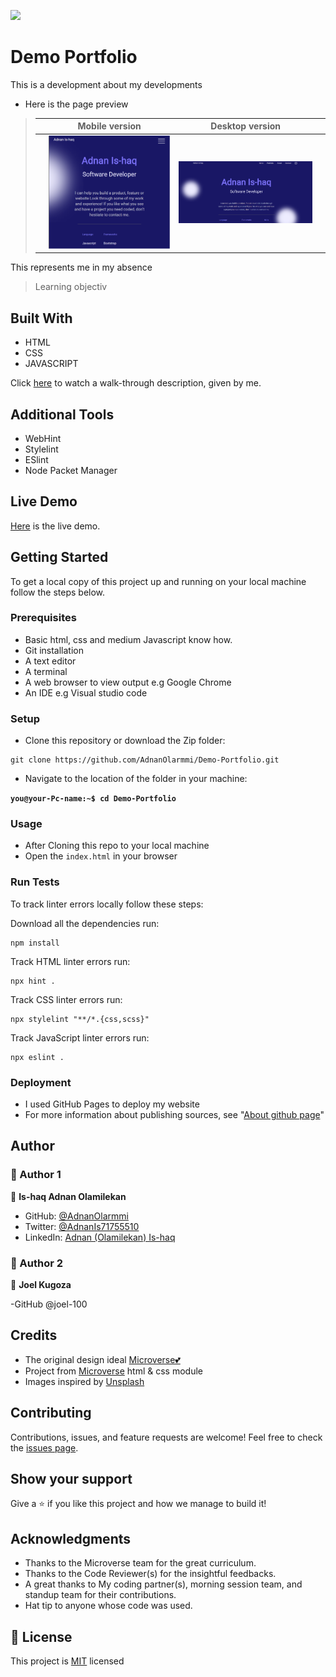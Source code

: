 ![](https://img.shields.io/badge/Microverse-blueviolet)

# Demo Portfolio

This is a development about my developments
- Here is the page preview

> |     | Mobile version                      | Desktop version                      |     |
> | --- | ----------------------------------- | ------------------------------------ | --- |
> |     | ![Screenshot1](./images/portfolioM.png) | ![Screenshot2](./images/portfolioD.png) |

This represents me in my absence

> Learning objectiv
## Built With

- HTML
- CSS
- JAVASCRIPT

Click [here](https://www.loom.com/share/1b0968f84b46450fa426ca8cf6bd0d68) to watch a walk-through description, given by me.

## Additional Tools

- WebHint
- Stylelint
- ESlint
- Node Packet Manager

## Live Demo

[Here](https://adnanolarmmi.github.io/Demo-Portfolio/) is the live demo.

## Getting Started

To get a local copy of this project up and running on your local machine follow the steps below.

### Prerequisites

- Basic html, css and medium Javascript know how.
- Git installation
- A text editor 
- A terminal
- A web browser to view output e.g Google Chrome
- An IDE e.g Visual studio code

### Setup

- Clone this repository or download the Zip folder:

```
git clone https://github.com/AdnanOlarmmi/Demo-Portfolio.git
```

- Navigate to the location of the folder in your machine:

**``you@your-Pc-name:~$ cd Demo-Portfolio``**

### Usage

- After Cloning this repo to your local machine
- Open the `index.html` in your browser

### Run Tests
To track linter errors locally follow these steps:  

Download all the dependencies run:
```
npm install
```
Track HTML linter errors run:
```
npx hint .
```
Track CSS linter errors run:
```
npx stylelint "**/*.{css,scss}"
```
Track JavaScript linter errors run:
```
npx eslint .
```

### Deployment

- I used GitHub Pages to deploy my website
- For more information about publishing sources, see "[About github page](https://docs.github.com/en/pages/getting-started-with-github-pages/about-github-pages#publishing-sources-for-github-pages-sites)"

## Author
### 👤 Author 1
👤 **Is-haq Adnan Olamilekan**

- GitHub: [@AdnanOlarmmi](https://github.com/adnanolarmmi)
- Twitter: [@AdnanIs71755510](https://twitter.com/AdnanIs71755510)
- LinkedIn: [Adnan (Olamilekan) Is-haq](https://linkedin.com/in/adnan-is-haq-olamilekan)

### 👤 Author 2
👤 **Joel Kugoza**

-GitHub @joel-100

## Credits

- The original design ideal [Microverse💕](https://www.figma.com/file/l7SqJ3ZfkAKih9sFxvWSR4/Microverse-Student-Project-1?node-id=23%3A10)
- Project from [Microverse](https://bit.ly/MicroverseTN) html & css module
- Images inspired by [Unsplash](unsplash.com)

## Contributing

Contributions, issues, and feature requests are welcome!
Feel free to check the [issues page](https://github.com/AdnanOlarmmi/Demo-Portfolio/issues).

## Show your support

Give a ⭐️ if you like this project and how we manage to build it!

## Acknowledgments

- Thanks to the Microverse team for the great curriculum.
- Thanks to the Code Reviewer(s) for the insightful feedbacks.
- A great thanks to My coding partner(s), morning session team, and standup team for their contributions.
- Hat tip to anyone whose code was used.

## 📝 License

This project is [MIT](MIT.md) licensed
